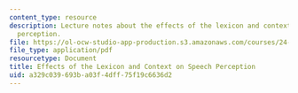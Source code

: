 ```yaml
---
content_type: resource
description: Lecture notes about the effects of the lexicon and context on speech
  perception.
file: https://ol-ocw-studio-app-production.s3.amazonaws.com/courses/24-910-topics-in-linguistic-theory-laboratory-phonology-spring-2007/a329c039693ba03f4dff75f19c6636d2_lec9_2_neighbor.pdf
file_type: application/pdf
resourcetype: Document
title: Effects of the Lexicon and Context on Speech Perception
uid: a329c039-693b-a03f-4dff-75f19c6636d2
---
```


